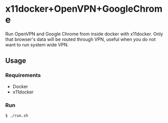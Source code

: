 # x11docker+OpenVPN+GoogleChrome

Run OpenVPN and Google Chrome from inside docker with x11docker.
Only that browser's data will be routed through VPN, useful when you do not want to run system wide VPN.


## Usage

### Requirements

- Docker
- x11docker


### Run

    $ ./run.sh
